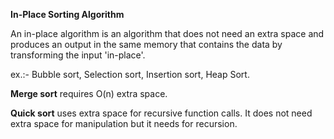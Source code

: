 **In-Place Sorting Algorithm**

An in-place algorithm is an algorithm that does not need an
extra space and produces an output in the same memory that 
contains the data by transforming the input 'in-place'.

ex.:- Bubble sort, Selection sort, Insertion sort, Heap Sort.

**Merge sort** requires O(n) extra space.

**Quick sort** uses extra space for recursive function calls.
It does not need extra space for manipulation but it needs for
recursion.  


